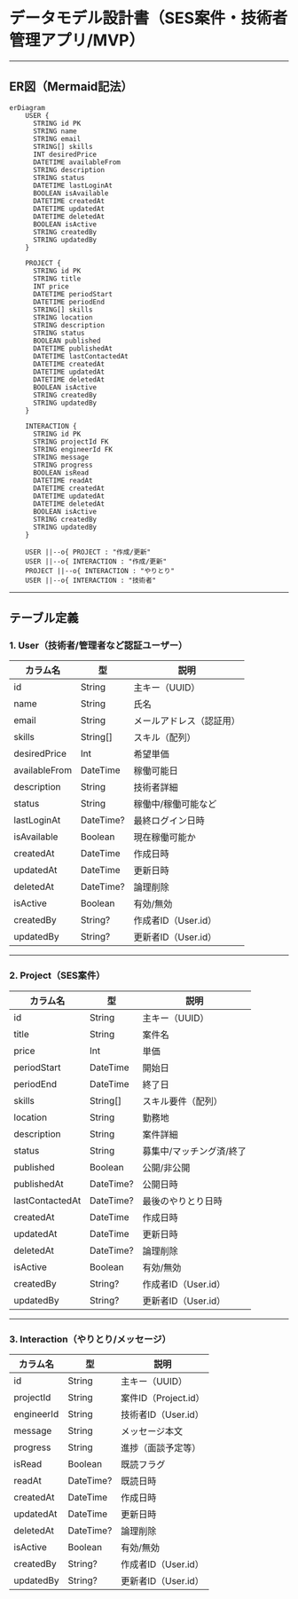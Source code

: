 # データモデル設計書（SES案件・技術者管理アプリ/MVP）

---

## ER図（Mermaid記法）

```mermaid
erDiagram
    USER {
      STRING id PK
      STRING name
      STRING email
      STRING[] skills
      INT desiredPrice
      DATETIME availableFrom
      STRING description
      STRING status
      DATETIME lastLoginAt
      BOOLEAN isAvailable
      DATETIME createdAt
      DATETIME updatedAt
      DATETIME deletedAt
      BOOLEAN isActive
      STRING createdBy
      STRING updatedBy
    }

    PROJECT {
      STRING id PK
      STRING title
      INT price
      DATETIME periodStart
      DATETIME periodEnd
      STRING[] skills
      STRING location
      STRING description
      STRING status
      BOOLEAN published
      DATETIME publishedAt
      DATETIME lastContactedAt
      DATETIME createdAt
      DATETIME updatedAt
      DATETIME deletedAt
      BOOLEAN isActive
      STRING createdBy
      STRING updatedBy
    }

    INTERACTION {
      STRING id PK
      STRING projectId FK
      STRING engineerId FK
      STRING message
      STRING progress
      BOOLEAN isRead
      DATETIME readAt
      DATETIME createdAt
      DATETIME updatedAt
      DATETIME deletedAt
      BOOLEAN isActive
      STRING createdBy
      STRING updatedBy
    }

    USER ||--o{ PROJECT : "作成/更新"
    USER ||--o{ INTERACTION : "作成/更新"
    PROJECT ||--o{ INTERACTION : "やりとり"
    USER ||--o{ INTERACTION : "技術者"
```

---

## テーブル定義

### 1. User（技術者/管理者など認証ユーザー）
| カラム名         | 型         | 説明                       |
|------------------|------------|----------------------------|
| id               | String     | 主キー（UUID）             |
| name             | String     | 氏名                       |
| email            | String     | メールアドレス（認証用）   |
| skills           | String[]   | スキル（配列）             |
| desiredPrice     | Int        | 希望単価                   |
| availableFrom    | DateTime   | 稼働可能日                 |
| description      | String     | 技術者詳細                 |
| status           | String     | 稼働中/稼働可能など        |
| lastLoginAt      | DateTime?  | 最終ログイン日時           |
| isAvailable      | Boolean    | 現在稼働可能か             |
| createdAt        | DateTime   | 作成日時                   |
| updatedAt        | DateTime   | 更新日時                   |
| deletedAt        | DateTime?  | 論理削除                   |
| isActive         | Boolean    | 有効/無効                  |
| createdBy        | String?    | 作成者ID（User.id）        |
| updatedBy        | String?    | 更新者ID（User.id）        |

---

### 2. Project（SES案件）
| カラム名         | 型         | 説明                       |
|------------------|------------|----------------------------|
| id               | String     | 主キー（UUID）             |
| title            | String     | 案件名                     |
| price            | Int        | 単価                       |
| periodStart      | DateTime   | 開始日                     |
| periodEnd        | DateTime   | 終了日                     |
| skills           | String[]   | スキル要件（配列）         |
| location         | String     | 勤務地                     |
| description      | String     | 案件詳細                   |
| status           | String     | 募集中/マッチング済/終了   |
| published        | Boolean    | 公開/非公開                |
| publishedAt      | DateTime?  | 公開日時                   |
| lastContactedAt  | DateTime?  | 最後のやりとり日時         |
| createdAt        | DateTime   | 作成日時                   |
| updatedAt        | DateTime   | 更新日時                   |
| deletedAt        | DateTime?  | 論理削除                   |
| isActive         | Boolean    | 有効/無効                  |
| createdBy        | String?    | 作成者ID（User.id）        |
| updatedBy        | String?    | 更新者ID（User.id）        |

---

### 3. Interaction（やりとり/メッセージ）
| カラム名         | 型         | 説明                       |
|------------------|------------|----------------------------|
| id               | String     | 主キー（UUID）             |
| projectId        | String     | 案件ID（Project.id）       |
| engineerId       | String     | 技術者ID（User.id）        |
| message          | String     | メッセージ本文             |
| progress         | String     | 進捗（面談予定等）         |
| isRead           | Boolean    | 既読フラグ                 |
| readAt           | DateTime?  | 既読日時                   |
| createdAt        | DateTime   | 作成日時                   |
| updatedAt        | DateTime   | 更新日時                   |
| deletedAt        | DateTime?  | 論理削除                   |
| isActive         | Boolean    | 有効/無効                  |
| createdBy        | String?    | 作成者ID（User.id）        |
| updatedBy        | String?    | 更新者ID（User.id）        |
``` 
